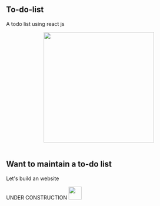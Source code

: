 ## To-do-list
 A todo list using react js
<p align="center">
   <img src="https://api.time.com/wp-content/uploads/2016/05/check-off-to-do-list-efficiency.jpg?w=800&quality=85" width="300px"/>
 </div>
 <br/>
 <br/>
 
 ## Want to maintain a to-do list 
 Let's build an website  
 
 UNDER CONSTRUCTION <img src="https://thumbs.gfycat.com/DifficultAltruisticBlacknorwegianelkhound-size_restricted.gif" width="35px"/>
